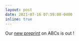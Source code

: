```yaml
---
layout: post
date: 2021-07-16 07:59:00-0400
inline: true
---
```

Our [new preprint](https://hal.inria.fr/hal-03288930) on ABCs is out !
